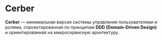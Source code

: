 # Cerber
**Cerber** — минимальная версия системы управления пользователями и ролями, спроектированная по принципам **DDD (Domain-Driven Design)** и ориентированная на микросервисную архитектуру.

